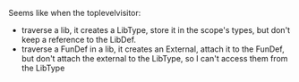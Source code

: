 Seems like when the toplevelvisitor:
- traverse a lib, it creates a LibType, store it in the scope's types, but don't keep a reference to the LibDef.
- traverse a FunDef in a lib, it creates an External, attach it to the FunDef, but don't attach the external to the LibType, so I can't access them from the LibType
